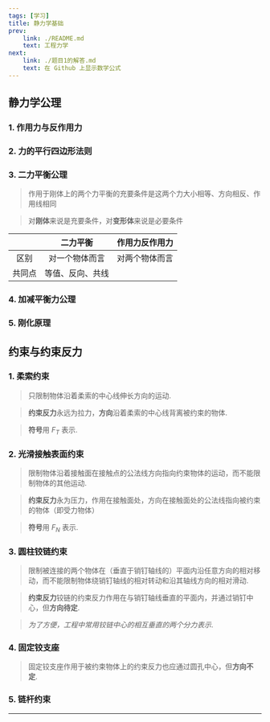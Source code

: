 ```yaml
---
tags: [学习]
title: 静力学基础
prev: 
    link: ./README.md
    text: 工程力学
next: 
    link: ./题目1的解答.md
    text: 在 Github 上显示数学公式
---
```


## 静力学公理
### 1. 作用力与反作用力
### 2. 力的平行四边形法则
### 3. 二力平衡公理
> 作用于刚体上的两个力平衡的充要条件是这两个力大小相等、方向相反、作用线相同

> 对**刚体**来说是充要条件，对**变形体**来说是必要条件

||二力平衡|作用力反作用力|
|:---:|:---:|:---:|
|区别|对一个物体而言|对两个物体而言|
|共同点|等值、反向、共线|

### 4. 加减平衡力公理
### 5. 刚化原理

## 约束与约束反力
### 1. 柔索约束
> 只限制物体沿着柔索的中心线伸长方向的运动.

> **约束反力**永远为拉力，**方向**沿着柔索的中心线背离被约束的物体.

> **符号**用 $F_T$ 表示.

### 2. 光滑接触表面约束
> 限制物体沿着接触面在接触点的公法线方向指向约束物体的运动，而不能限制物体的其他运动.

> **约束反力**永为压力，作用在接触面处，方向在接触面处的公法线指向被约束的物体（即受力物体）

> **符号**用 $F_N$ 表示.

### 3. 圆柱铰链约束
> 限制被连接的两个物体在（垂直于销钉轴线的）平面内沿任意方向的相对移动，而不能限制物体绕销钉轴线的相对转动和沿其轴线方向的相对滑动.

> **约束反力**铰链的约束反力作用在与销钉轴线垂直的平面内，并通过销钉中心，但**方向待定**.

> *为了方便，工程中常用铰链中心的相互垂直的两个分力表示*.

### 4. 固定铰支座
> 固定铰支座作用于被约束物体上的约束反力也应通过圆孔中心，但**方向不定**.

### 5. 链杆约束
---
